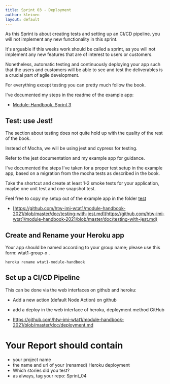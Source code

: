 ```yaml
---
title: Sprint 03 - Deployment
author: kleinen
layout: default
---
```


As this Sprint is about creating tests and setting up an CI/CD pipeline.
you will not implement any new functionality in this sprint.

It's arguable if this weeks work should be called a sprint, as you will not implement any new
features that are of interest to users or customers.

Nonetheless, automatic testing and continuously deploying your app such that the users
and customers will be able to see and test the deliverables is a crucial part of agile development.

For everything except testing you can pretty much follow the book.

I've documented my steps in the readme of the example app:

- [Module-Handbook, Sprint 3](https://github.com/htw-imi-wtat1/module-handbook-2021)


## Test: use Jest!

The section about testing does not quite hold up with the quality of the rest of the book.

Instead of Mocha, we will be using jest and cypress for testing.

Refer to the jest documentation and my example app for guidance.

I've documented the steps I've taken for a proper test setup in the example app, based on a migration from the
mocha tests as described in the book.

Take the shortcut and create at least 1-2 smoke tests for your application, maybe one unit test and one snapshot test.

Feel free to copy my setup out of the example app in the folder [test](https://github.com/htw-imi-wtat1/module-handbook-2021/tree/master/test)

* [https://github.com/htw-imi-wtat1/module-handbook-2021/blob/master/doc/testing-with-jest.md](https://github.com/htw-imi-wtat1/module-handbook-2021/blob/master/doc/testing-with-jest.md)


## Create and Rename your Heroku app

Your app should be named according to your group name; please use this form: wtat1-group-x .

    heroku rename wtat1-module-handbook


## Set up a CI/CD Pipeline

This can be done via the web interfaces on github and heroku:

- Add a new action (default Node Action) on github
- add a deploy in the web interface of heroku, deployment method GitHub

- https://github.com/htw-imi-wtat1/module-handbook-2021/blob/master/doc/deployment.md


# Your Report should contain

* your project name
* the name and url of your (renamed) Heroku deployment
* Which stories did you test?
* as always, tag your repo: Sprint_04
